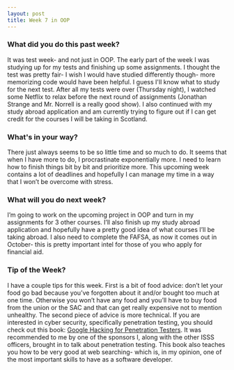 ```yaml
---
layout: post
title: Week 7 in OOP
---
```


### What did you do this past week?
It was test week- and not just in OOP. The early part of the week I was studying up for my tests and finishing up some assignments. I thought the test was pretty fair- I wish I would have studied differently though- more memorizing code would have been helpful. I guess I'll know what to study for the next test. After all my tests were over (Thursday night), I watched some Netflix to relax before the next round of assignments (Jonathan Strange and Mr. Norrell is a really good show). I also continued with my study abroad application and am currently trying to figure out if I can get credit for the courses I will be taking in Scotland. 

### What's in your way?
There just always seems to be so little time and so much to do. It seems that when I have more to do, I procrastinate exponentially more. I need to learn how to finish things bit by bit and prioritize more.  This upcoming week contains a lot of deadlines and hopefully I can manage my time in a way that I won’t be overcome with stress. 
 
### What will you do next week?
I’m going to work on the upcoming project in OOP and turn in my assignments for 3 other courses. I’ll also finish up my study abroad application and hopefully have a pretty good idea of what courses I’ll be taking abroad. I also need to complete the FAFSA, as now it comes out in October- this is pretty important intel for those of you who apply for financial aid. 

### Tip of the Week?
I have a couple tips for this week. First is a bit of food advice: don’t let your food go bad because you’ve forgotten about it and/or bought too much at one time. Otherwise you won’t have any food and you’ll have to buy food from the union or the SAC and that can get really expensive not to mention unhealthy. 
The second piece of advice is more technical. If you are interested in cyber security, specifically penetration testing, you should check out this book: [Google Hacking for Penetration Testers]( https://www.amazon.com/Google-Hacking-Penetration-Testers-Third/dp/0128029641). It was recommended to me by one of the sponsors I, along with the other ISSS officers, brought in to talk about penetration testing. This book also teaches you how to be very good at web searching- which is, in my opinion, one of the most important skills to have as a software developer.  
